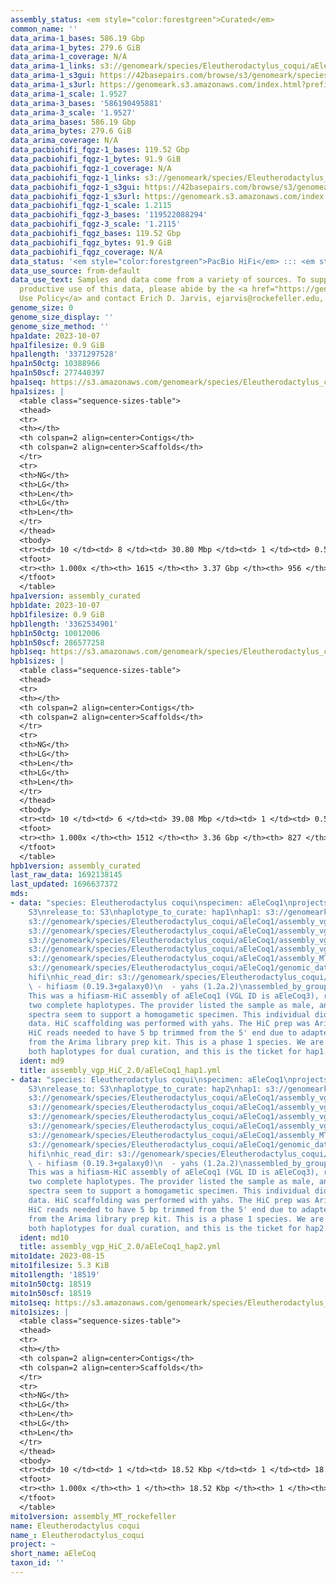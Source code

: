 ```yaml
---
assembly_status: <em style="color:forestgreen">Curated</em>
common_name: ''
data_arima-1_bases: 586.19 Gbp
data_arima-1_bytes: 279.6 GiB
data_arima-1_coverage: N/A
data_arima-1_links: s3://genomeark/species/Eleutherodactylus_coqui/aEleCoq1/genomic_data/arima/<br>
data_arima-1_s3gui: https://42basepairs.com/browse/s3/genomeark/species/Eleutherodactylus_coqui/aEleCoq1/genomic_data/arima/
data_arima-1_s3url: https://genomeark.s3.amazonaws.com/index.html?prefix=species/Eleutherodactylus_coqui/aEleCoq1/genomic_data/arima/
data_arima-1_scale: 1.9527
data_arima-3_bases: '586190495881'
data_arima-3_scale: '1.9527'
data_arima_bases: 586.19 Gbp
data_arima_bytes: 279.6 GiB
data_arima_coverage: N/A
data_pacbiohifi_fqgz-1_bases: 119.52 Gbp
data_pacbiohifi_fqgz-1_bytes: 91.9 GiB
data_pacbiohifi_fqgz-1_coverage: N/A
data_pacbiohifi_fqgz-1_links: s3://genomeark/species/Eleutherodactylus_coqui/aEleCoq1/genomic_data/pacbio_hifi/<br>
data_pacbiohifi_fqgz-1_s3gui: https://42basepairs.com/browse/s3/genomeark/species/Eleutherodactylus_coqui/aEleCoq1/genomic_data/pacbio_hifi/
data_pacbiohifi_fqgz-1_s3url: https://genomeark.s3.amazonaws.com/index.html?prefix=species/Eleutherodactylus_coqui/aEleCoq1/genomic_data/pacbio_hifi/
data_pacbiohifi_fqgz-1_scale: 1.2115
data_pacbiohifi_fqgz-3_bases: '119522088294'
data_pacbiohifi_fqgz-3_scale: '1.2115'
data_pacbiohifi_fqgz_bases: 119.52 Gbp
data_pacbiohifi_fqgz_bytes: 91.9 GiB
data_pacbiohifi_fqgz_coverage: N/A
data_status: '<em style="color:forestgreen">PacBio HiFi</em> ::: <em style="color:forestgreen">Arima</em>'
data_use_source: from-default
data_use_text: Samples and data come from a variety of sources. To support fair and
  productive use of this data, please abide by the <a href="https://genome10k.soe.ucsc.edu/data-use-policies/">Data
  Use Policy</a> and contact Erich D. Jarvis, ejarvis@rockefeller.edu, with any questions.
genome_size: 0
genome_size_display: ''
genome_size_method: ''
hpa1date: 2023-10-07
hpa1filesize: 0.9 GiB
hpa1length: '3371297528'
hpa1n50ctg: 10388966
hpa1n50scf: 277440397
hpa1seq: https://s3.amazonaws.com/genomeark/species/Eleutherodactylus_coqui/aEleCoq1/assembly_curated/aEleCoq1.hap1.cur.20231007.fasta.gz
hpa1sizes: |
  <table class="sequence-sizes-table">
  <thead>
  <tr>
  <th></th>
  <th colspan=2 align=center>Contigs</th>
  <th colspan=2 align=center>Scaffolds</th>
  </tr>
  <tr>
  <th>NG</th>
  <th>LG</th>
  <th>Len</th>
  <th>LG</th>
  <th>Len</th>
  </tr>
  </thead>
  <tbody>
  <tr><td> 10 </td><td> 8 </td><td> 30.80 Mbp </td><td> 1 </td><td> 0.54 Gbp </td></tr><tr><td> 20 </td><td> 21 </td><td> 21.05 Mbp </td><td> 2 </td><td> 346.26 Mbp </td></tr><tr><td> 30 </td><td> 38 </td><td> 18.10 Mbp </td><td> 3 </td><td> 319.81 Mbp </td></tr><tr><td> 40 </td><td> 60 </td><td> 13.62 Mbp </td><td> 4 </td><td> 304.12 Mbp </td></tr><tr style="background-color:#cccccc;"><td> 50 </td><td> 89 </td><td style="background-color:#88ff88;"> 10.39 Mbp </td><td> 5 </td><td style="background-color:#88ff88;"> 277.44 Mbp </td></tr><tr><td> 60 </td><td> 126 </td><td> 8.00 Mbp </td><td> 6 </td><td> 246.83 Mbp </td></tr><tr><td> 70 </td><td> 179 </td><td> 5.26 Mbp </td><td> 8 </td><td> 210.11 Mbp </td></tr><tr><td> 80 </td><td> 257 </td><td> 3.46 Mbp </td><td> 10 </td><td> 143.70 Mbp </td></tr><tr><td> 90 </td><td> 394 </td><td> 1.72 Mbp </td><td> 12 </td><td> 132.95 Mbp </td></tr><tr><td> 100 </td><td> 1615 </td><td> 10.59 Kbp </td><td> 956 </td><td> 10.59 Kbp </td></tr></tbody>
  <tfoot>
  <tr><th> 1.000x </th><th> 1615 </th><th> 3.37 Gbp </th><th> 956 </th><th> 3.37 Gbp </th></tr>
  </tfoot>
  </table>
hpa1version: assembly_curated
hpb1date: 2023-10-07
hpb1filesize: 0.9 GiB
hpb1length: '3362534901'
hpb1n50ctg: 10012006
hpb1n50scf: 286577258
hpb1seq: https://s3.amazonaws.com/genomeark/species/Eleutherodactylus_coqui/aEleCoq1/assembly_curated/aEleCoq1.hap2.cur.20231007.fasta.gz
hpb1sizes: |
  <table class="sequence-sizes-table">
  <thead>
  <tr>
  <th></th>
  <th colspan=2 align=center>Contigs</th>
  <th colspan=2 align=center>Scaffolds</th>
  </tr>
  <tr>
  <th>NG</th>
  <th>LG</th>
  <th>Len</th>
  <th>LG</th>
  <th>Len</th>
  </tr>
  </thead>
  <tbody>
  <tr><td> 10 </td><td> 6 </td><td> 39.08 Mbp </td><td> 1 </td><td> 0.53 Gbp </td></tr><tr><td> 20 </td><td> 17 </td><td> 25.65 Mbp </td><td> 2 </td><td> 334.35 Mbp </td></tr><tr><td> 30 </td><td> 32 </td><td> 18.98 Mbp </td><td> 3 </td><td> 315.19 Mbp </td></tr><tr><td> 40 </td><td> 54 </td><td> 12.96 Mbp </td><td> 4 </td><td> 308.51 Mbp </td></tr><tr style="background-color:#cccccc;"><td> 50 </td><td> 84 </td><td style="background-color:#88ff88;"> 10.01 Mbp </td><td> 5 </td><td style="background-color:#88ff88;"> 286.58 Mbp </td></tr><tr><td> 60 </td><td> 122 </td><td> 7.74 Mbp </td><td> 6 </td><td> 249.86 Mbp </td></tr><tr><td> 70 </td><td> 176 </td><td> 5.01 Mbp </td><td> 8 </td><td> 212.34 Mbp </td></tr><tr><td> 80 </td><td> 260 </td><td> 3.34 Mbp </td><td> 10 </td><td> 150.57 Mbp </td></tr><tr><td> 90 </td><td> 400 </td><td> 1.68 Mbp </td><td> 12 </td><td> 133.18 Mbp </td></tr><tr><td> 100 </td><td> 1512 </td><td> 9.38 Kbp </td><td> 827 </td><td> 9.38 Kbp </td></tr></tbody>
  <tfoot>
  <tr><th> 1.000x </th><th> 1512 </th><th> 3.36 Gbp </th><th> 827 </th><th> 3.36 Gbp </th></tr>
  </tfoot>
  </table>
hpb1version: assembly_curated
last_raw_data: 1692138145
last_updated: 1696637372
mds:
- data: "species: Eleutherodactylus coqui\nspecimen: aEleCoq1\nprojects: \n  - vgp\ndata_location:
    S3\nrelease_to: S3\nhaplotype_to_curate: hap1\nhap1: s3://genomeark/species/Eleutherodactylus_coqui/aEleCoq1/assembly_vgp_HiC_2.0/aEleCoq1.HiC.hap1.20230815.fasta.gz\nhap2:
    s3://genomeark/species/Eleutherodactylus_coqui/aEleCoq1/assembly_vgp_HiC_2.0/aEleCoq1.HiC.hap2.20230815.fasta.gz\npretext_hap1:
    s3://genomeark/species/Eleutherodactylus_coqui/aEleCoq1/assembly_vgp_HiC_2.0/evaluation/hap1/pretext/aEleCoq1_hap1_s2.pretext\npretext_hap2:
    s3://genomeark/species/Eleutherodactylus_coqui/aEleCoq1/assembly_vgp_HiC_2.0/evaluation/hap2/pretext/aEleCoq1_hap2_s2.pretext\nkmer_spectra_img:
    s3://genomeark/species/Eleutherodactylus_coqui/aEleCoq1/assembly_vgp_HiC_2.0/evaluation/merqury/aEleCoq1_png/\nmito:
    s3://genomeark/species/Eleutherodactylus_coqui/aEleCoq1/assembly_MT_rockefeller/aEleCoq1.MT.20230815.fasta.gz\npacbio_read_dir:
    s3://genomeark/species/Eleutherodactylus_coqui/aEleCoq1/genomic_data/pacbio_hifi/\npacbio_read_type:
    hifi\nhic_read_dir: s3://genomeark/species/Eleutherodactylus_coqui/aEleCoq1/genomic_data/arima/\npipeline:\n
    \ - hifiasm (0.19.3+galaxy0)\n  - yahs (1.2a.2)\nassembled_by_group: Rockefeller\nnotes:
    This was a hifiasm-HiC assembly of aEleCoq1 (VGL ID is aEleCoq3), resulting in
    two complete haplotypes. The provider listed the sample as male, and the kmer
    spectra seem to support a homogametic specimen. This individual did not bionano
    data. HiC scaffolding was performed with yahs. The HiC prep was Arima kit 2. The
    HiC reads needed to have 5 bp trimmed from the 5' end due to adapter left over
    from the Arima library prep kit. This is a phase 1 species. We are submitting
    both haplotypes for dual curation, and this is the ticket for hap1. "
  ident: md9
  title: assembly_vgp_HiC_2.0/aEleCoq1_hap1.yml
- data: "species: Eleutherodactylus coqui\nspecimen: aEleCoq1\nprojects: \n  - vgp\ndata_location:
    S3\nrelease_to: S3\nhaplotype_to_curate: hap2\nhap1: s3://genomeark/species/Eleutherodactylus_coqui/aEleCoq1/assembly_vgp_HiC_2.0/aEleCoq1.HiC.hap1.20230815.fasta.gz\nhap2:
    s3://genomeark/species/Eleutherodactylus_coqui/aEleCoq1/assembly_vgp_HiC_2.0/aEleCoq1.HiC.hap2.20230815.fasta.gz\npretext_hap1:
    s3://genomeark/species/Eleutherodactylus_coqui/aEleCoq1/assembly_vgp_HiC_2.0/evaluation/hap1/pretext/aEleCoq1_hap1_s2.pretext\npretext_hap2:
    s3://genomeark/species/Eleutherodactylus_coqui/aEleCoq1/assembly_vgp_HiC_2.0/evaluation/hap2/pretext/aEleCoq1_hap2_s2.pretext\nkmer_spectra_img:
    s3://genomeark/species/Eleutherodactylus_coqui/aEleCoq1/assembly_vgp_HiC_2.0/evaluation/merqury/aEleCoq1_png/\nmito:
    s3://genomeark/species/Eleutherodactylus_coqui/aEleCoq1/assembly_MT_rockefeller/aEleCoq1.MT.20230815.fasta.gz\npacbio_read_dir:
    s3://genomeark/species/Eleutherodactylus_coqui/aEleCoq1/genomic_data/pacbio_hifi/\npacbio_read_type:
    hifi\nhic_read_dir: s3://genomeark/species/Eleutherodactylus_coqui/aEleCoq1/genomic_data/arima/\npipeline:\n
    \ - hifiasm (0.19.3+galaxy0)\n  - yahs (1.2a.2)\nassembled_by_group: Rockefeller\nnotes:
    This was a hifiasm-HiC assembly of aEleCoq1 (VGL ID is aEleCoq3), resulting in
    two complete haplotypes. The provider listed the sample as male, and the kmer
    spectra seem to support a homogametic specimen. This individual did not bionano
    data. HiC scaffolding was performed with yahs. The HiC prep was Arima kit 2. The
    HiC reads needed to have 5 bp trimmed from the 5' end due to adapter left over
    from the Arima library prep kit. This is a phase 1 species. We are submitting
    both haplotypes for dual curation, and this is the ticket for hap2. "
  ident: md10
  title: assembly_vgp_HiC_2.0/aEleCoq1_hap2.yml
mito1date: 2023-08-15
mito1filesize: 5.3 KiB
mito1length: '18519'
mito1n50ctg: 18519
mito1n50scf: 18519
mito1seq: https://s3.amazonaws.com/genomeark/species/Eleutherodactylus_coqui/aEleCoq1/assembly_MT_rockefeller/aEleCoq1.MT.20230815.fasta.gz
mito1sizes: |
  <table class="sequence-sizes-table">
  <thead>
  <tr>
  <th></th>
  <th colspan=2 align=center>Contigs</th>
  <th colspan=2 align=center>Scaffolds</th>
  </tr>
  <tr>
  <th>NG</th>
  <th>LG</th>
  <th>Len</th>
  <th>LG</th>
  <th>Len</th>
  </tr>
  </thead>
  <tbody>
  <tr><td> 10 </td><td> 1 </td><td> 18.52 Kbp </td><td> 1 </td><td> 18.52 Kbp </td></tr><tr><td> 20 </td><td> 1 </td><td> 18.52 Kbp </td><td> 1 </td><td> 18.52 Kbp </td></tr><tr><td> 30 </td><td> 1 </td><td> 18.52 Kbp </td><td> 1 </td><td> 18.52 Kbp </td></tr><tr><td> 40 </td><td> 1 </td><td> 18.52 Kbp </td><td> 1 </td><td> 18.52 Kbp </td></tr><tr style="background-color:#cccccc;"><td> 50 </td><td> 1 </td><td style="background-color:#ff8888;"> 18.52 Kbp </td><td> 1 </td><td style="background-color:#ff8888;"> 18.52 Kbp </td></tr><tr><td> 60 </td><td> 1 </td><td> 18.52 Kbp </td><td> 1 </td><td> 18.52 Kbp </td></tr><tr><td> 70 </td><td> 1 </td><td> 18.52 Kbp </td><td> 1 </td><td> 18.52 Kbp </td></tr><tr><td> 80 </td><td> 1 </td><td> 18.52 Kbp </td><td> 1 </td><td> 18.52 Kbp </td></tr><tr><td> 90 </td><td> 1 </td><td> 18.52 Kbp </td><td> 1 </td><td> 18.52 Kbp </td></tr><tr><td> 100 </td><td> 1 </td><td> 18.52 Kbp </td><td> 1 </td><td> 18.52 Kbp </td></tr></tbody>
  <tfoot>
  <tr><th> 1.000x </th><th> 1 </th><th> 18.52 Kbp </th><th> 1 </th><th> 18.52 Kbp </th></tr>
  </tfoot>
  </table>
mito1version: assembly_MT_rockefeller
name: Eleutherodactylus coqui
name_: Eleutherodactylus_coqui
project: ~
short_name: aEleCoq
taxon_id: ''
---
```

